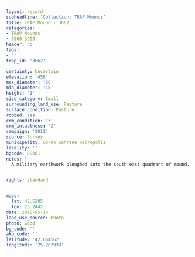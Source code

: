 ```yaml
---
layout: record
subheadline: 'Collection: TRAP Mounds'
title: TRAP Mound - 3662
categories:
- TRAP Mounds
- 3000-3999
header: no
tags:
- ''
trap_id: '3662'

certainty: Uncertain
elevation: '456'
max_diameter: '20'
min_diameter: '18'
height: '1'
size_category: Small
surrounding_land_use: Pasture
surface_condition: Pasture
robbed: Yes
crm_condition: '3'
crm_intactness: '2'
campaign: '2011'
source: Survey
municipality: Gorno Sahrane necropolis
locality: ''
bgcode: DS001
notes: |-
  A military earthwork ploughed into the south east quadrant of mound.


rights: standard


maps:
  lat: 42.6285
  lon: 25.2442
date: 2018-05-16
land_use_source: Photo
photo: Good
bg_code: ''
akb_code: ''
latitude: '42.664562'
longitude: '25.207933'
---
```

